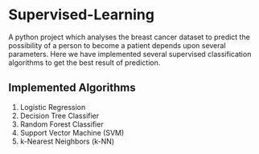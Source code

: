 # Supervised-Learning
A python project which analyses the breast cancer dataset to predict the possibility of a person to become a patient depends upon several parameters. Here we have implemented several supervised classification algorithms to get the best result of prediction. 

## Implemented Algorithms
1. Logistic Regression
2. Decision Tree Classifier
3. Random Forest Classifier
4. Support Vector Machine (SVM)
5. k-Nearest Neighbors (k-NN)
